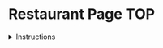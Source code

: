 # Restaurant Page TOP
<details>

<ol>
      <li>Start the project the same way you began the webpack tutorial project.
        <ol>
          <li>
            <p>run <code>npm init</code> in your project directory to generate a <code>package.json</code> file.</p>
          </li>
          <li>
            <p>run <code>npm install webpack webpack-cli --save-dev</code> to install webpack to the node_modules directory of your project.</p>

<ol>
    <li>Quick tip: the <code>node_modules</code> folder can get <em>really</em> big. It is customary to   add a <code>.gitignore</code> file to your project so that you don’t have to sync the contents of <code>node_modules</code> to github. The dependencies that are stored there can be installed from your package.json by running <code>npm install</code>, so you don’t need to sync them.</li>
</ol>
          </li>
          <li>
            <p>Create a <code>src</code> and <code>dist</code> directory with the following contents:</p>
            <ol>
              <li>
                <p>an <code>index.js</code> file in <code>src</code></p>
              </li>
              <li>
                <p>an <code>index.html</code> file in <code>dist</code>. Go ahead and link the <code>main.js</code> file in a script tag. <code>main.js</code> is the file that will be generated by webpack.</p>
              </li>
              <li>
                <p>create a <code>webpack.config.js</code> file that looks just like our file from the <a href="https://webpack.js.org/guides/getting-started/#using-a-configuration" target="_blank" rel="noopener noreferrer">tutorial</a>.</p>
              </li>
            </ol>
          </li>
        </ol>
      </li>
      <li>
        <p>Set up an HTML skeleton inside of <code>dist/index.html</code> with single <code>&lt;div id="content"&gt;</code>.</p>
      </li>
      <li>
        <p>Inside of <code>src/index.js</code> write a simple console.log or alert statement and then run <code>npx webpack</code>. Load up <code>dist/index.html</code> in a browser to make sure everything is working correctly.</p>

<ol>
    <li>Quick tip #2: if you run <code>npx webpack --watch</code> you will not have to rerun webpack every time you make a change.</li>
</ol>
      </li>
      <li>
        <p>Create a bare-bones homepage for a restaurant. Include an image, headline, and some copy about how wonderful the restaurant is. It’s okay to hard-code these into the HTML for now just to see how they look on the page.</p>
      </li>
      <li>
        <p>Now remove those elements from the HTML (so leave only the <code>&lt;html&gt;</code>, <code>&lt;body&gt;</code>, and <code>&lt;div id="content"&gt;</code> tags) and instead create them by using JavaScript only, e.g. by appending each new element to <code>div#content</code> once the page is first loaded. Since we’re all set up to write our code in multiple files, let’s write this initial page-load function inside of its own module and then import and call it inside of <code>index.js</code>.</p>
      </li>
      <li>
        <p>Next, set up your restaurant site to use tabbed browsing to access the Contact and Menu pages. <a href="https://eckben.github.io/bearysBreakfastBar/" target="_blank" rel="noopener noreferrer">Look at the behavior of this student solution</a> for visual inspiration.</p>

<ol>
    <li>
    <p>Put the contents of each ‘tab’ inside of its own module. Each module will export a function that creates a div element, adds the appropriate content and styles to that element and then appends it to the DOM.</p>
    </li>
    <li>
    <p>Write the tab-switching logic inside of <code>index.js</code>. You should have event listeners for each tab that wipes out the current contents and then runs the correct ‘tab module’ to populate it again.</p>
    </li>
</ol>
</li>
<li>
<p>If you are using GitHub pages to host your completed page you need to do a tiny bit more work to get it to show up. After running <code>webpack</code> the full bundled version of your site is available in the <code>dist</code> folder, but GH pages is looking for an index.html in the root directory of your project.</p>

<ol>
    <li>Simply follow the instructions on <a href="https://gist.github.com/cobyism/4730490" target="_blank" rel="noopener noreferrer">this gist</a>. EZPZ!</li>
    <li>Recall that the <strong>source branch</strong> for GitHub Pages is set in your repository’s settings.</li>
</ol>
</li>
</ol>


<summary> Instructions </summary>
</details>